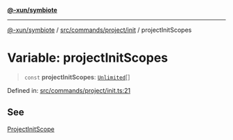 [**@-xun/symbiote**](../../../../../README.md)

***

[@-xun/symbiote](../../../../../README.md) / [src/commands/project/init](../README.md) / projectInitScopes

# Variable: projectInitScopes

> `const` **projectInitScopes**: [`Unlimited`](../../../../configure/enumerations/UnlimitedGlobalScope.md#unlimited)[]

Defined in: [src/commands/project/init.ts:21](https://github.com/Xunnamius/symbiote/blob/ee4f1b782c259495505171a8374c784c706e4a7d/src/commands/project/init.ts#L21)

## See

[ProjectInitScope](../../../../configure/enumerations/UnlimitedGlobalScope.md)
